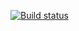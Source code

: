 [![Build status](https://ci.appveyor.com/api/projects/status/3t2xhf9o0hteweic?svg=true)](https://ci.appveyor.com/project/TanjaDalvadiants/postman-echo)
